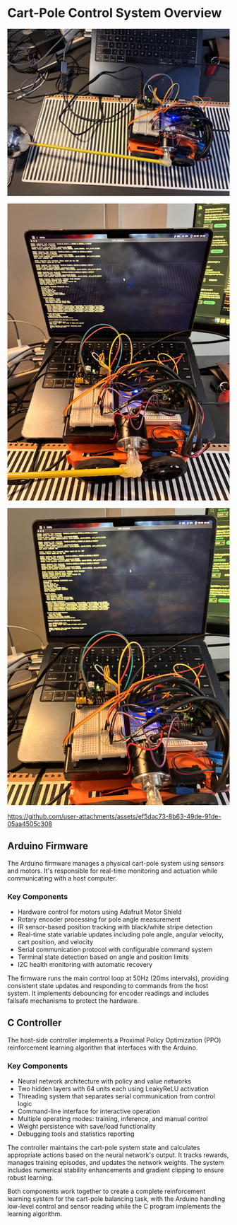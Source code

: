 # Cart-Pole Control System Overview


![Alt text](images/IMG_6274.jpg)

![Alt text](images/IMG_6275.jpg)

![Alt text](images/IMG_6276.jpg)

https://github.com/user-attachments/assets/ef5dac73-8b63-49de-91de-05aa4505c308


## Arduino Firmware
The Arduino firmware manages a physical cart-pole system using sensors and motors. It's responsible for real-time monitoring and actuation while communicating with a host computer.

### Key Components

- Hardware control for motors using Adafruit Motor Shield
- Rotary encoder processing for pole angle measurement
- IR sensor-based position tracking with black/white stripe detection
- Real-time state variable updates including pole angle, angular velocity, cart position, and velocity
- Serial communication protocol with configurable command system
- Terminal state detection based on angle and position limits
- I2C health monitoring with automatic recovery

The firmware runs the main control loop at 50Hz (20ms intervals), providing consistent state updates and responding to commands from the host system. It implements debouncing for encoder readings and includes failsafe mechanisms to protect the hardware.

## C Controller

The host-side controller implements a Proximal Policy Optimization (PPO) reinforcement learning algorithm that interfaces with the Arduino.

### Key Components

- Neural network architecture with policy and value networks
- Two hidden layers with 64 units each using LeakyReLU activation
- Threading system that separates serial communication from control logic
- Command-line interface for interactive operation
- Multiple operating modes: training, inference, and manual control
- Weight persistence with save/load functionality
- Debugging tools and statistics reporting

The controller maintains the cart-pole system state and calculates appropriate actions based on the neural network's output. It tracks rewards, manages training episodes, and updates the network weights. The system includes numerical stability enhancements and gradient clipping to ensure robust learning.

Both components work together to create a complete reinforcement learning system for the cart-pole balancing task, with the Arduino handling low-level control and sensor reading while the C program implements the learning algorithm.
